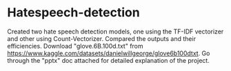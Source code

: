 # Hatespeech-detection
Created two hate speech detection models, one using the TF-IDF vectorizer and other using Count-Vectorizer. Compared the outputs and their efficiencies. 
Download "glove.6B.100d.txt" from https://www.kaggle.com/datasets/danielwillgeorge/glove6b100dtxt.
Go through the "pptx" doc attached for detailed explanation of the project.
